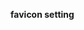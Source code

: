 **favicon setting**

<link rel="apple-touch-icon" sizes="57x57" href="/static/img/common/favicon/apple-icon-57x57.png">
<link rel="apple-touch-icon" sizes="60x60" href="/static/img/common/favicon/apple-icon-60x60.png">
<link rel="apple-touch-icon" sizes="72x72" href="/static/img/common/favicon/apple-icon-72x72.png">
<link rel="apple-touch-icon" sizes="76x76" href="/static/img/common/favicon/apple-icon-76x76.png">
<link rel="apple-touch-icon" sizes="114x114" href="/static/img/common/favicon/apple-icon-114x114.png">
<link rel="apple-touch-icon" sizes="120x120" href="/static/img/common/favicon/apple-icon-120x120.png">
<link rel="apple-touch-icon" sizes="144x144" href="/static/img/common/favicon/apple-icon-144x144.png">
<link rel="apple-touch-icon" sizes="152x152" href="/static/img/common/favicon/apple-icon-152x152.png">
<link rel="apple-touch-icon" sizes="180x180" href="/static/img/common/favicon/apple-icon-180x180.png">

<link rel="icon" type="image/png" sizes="16x16" href="/static/img/common/favicon/favicon-16x16.png">
<link rel="icon" type="image/png" sizes="32x32" href="/static/img/common/favicon/favicon-32x32.png">
<link rel="icon" type="image/png" sizes="96x96" href="/static/img/common/favicon/favicon-96x96.png">

<link rel="icon" type="image/png" sizes="192x192"  href="/static/img/common/favicon/android-icon-192x192.png">

<link rel="manifest" href="/manifest.json">

<meta name="msapplication-TileColor" content="#ffffff">
<meta name="msapplication-TileImage" content="/static/img/common/favicon/apple-icon-144x144.png">
<meta name="theme-color" content="#ffffff">
<link rel="icon" href="/static/img/common/favicon/favicon-32x32.png" type="image/x-icon">
